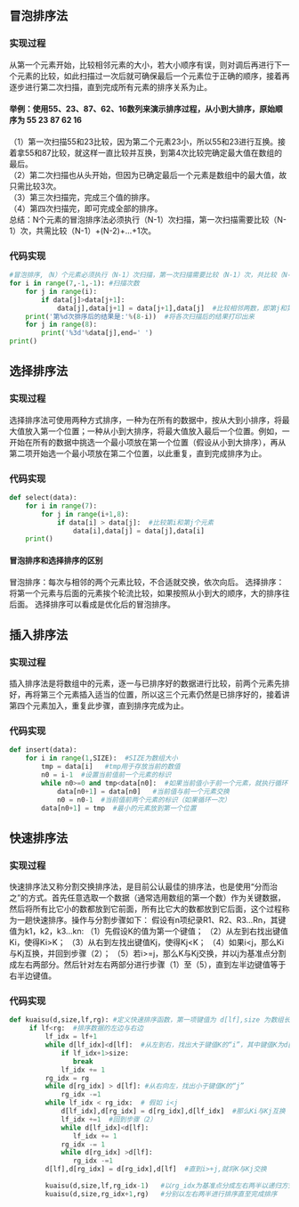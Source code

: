 ## 冒泡排序法
### 实现过程
从第一个元素开始，比较相邻元素的大小，若大小顺序有误，则对调后再进行下一个元素的比较，如此扫描过一次后就可确保最后一个元素位于正确的顺序，接着再逐步进行第二次扫描，直到完成所有元素的排序关系为止。
#### 举例：使用55、23、87、62、16数列来演示排序过程，从小到大排序，原始顺序为 55 23 87 62 16 
  （1）第一次扫描55和23比较，因为第二个元素23小，所以55和23进行互换。接着拿55和87比较，就这样一直比较并互换，到第4次比较完确定最大值在数组的最后。  <br>
  （2）第二次扫描也从头开始，但因为已确定最后一个元素是数组中的最大值，故只需比较3次。  <br>
  （3）第三次扫描完，完成三个值的排序。  <br>
  （4）第四次扫描完，即可完成全部的排序。  <br>
  总结：N个元素的冒泡排序法必须执行（N-1）次扫描，第一次扫描需要比较（N-1）次，共需比较（N-1）+(N-2)+...+1次。
### 代码实现
```python
#冒泡排序,（N）个元素必须执行（N-1）次扫描，第一次扫描需要比较（N-1）次，共比较（N-1）+（N-2）+...+1次
for i in range(7,-1,-1): #扫描次数
    for j in range(i):
        if data[j]>data[j+1]:
            data[j],data[j+1] = data[j+1],data[j]  #比较相邻两数，即第j和第j+1个数
    print('第%d次排序后的结果是:'%(8-i))  #将各次扫描后的结果打印出来
    for j in range(8):
        print('%3d'%data[j],end=' ')
print()
```

## 选择排序法
### 实现过程
选择排序法可使用两种方式排序，一种为在所有的数据中，按从大到小排序，将最大值放入第一个位置；一种从小到大排序，将最大值放入最后一个位置。例如，一开始在所有的数据中挑选一个最小项放在第一个位置（假设从小到大排序），再从第二项开始选一个最小项放在第二个位置，以此重复，直到完成排序为止。
### 代码实现
```python
def select(data):
    for i in range(7):
        for j in range(i+1,8):
            if data[i] > data[j]:  #比较第i和第j个元素
                data[i],data[j] = data[j],data[i]
    print()
```
#### 冒泡排序和选择排序的区别
冒泡排序：每次与相邻的两个元素比较，不合适就交换，依次向后。
选择排序：将第一个元素与后面的元素挨个轮流比较，如果按照从小到大的顺序，大的排序往后面。
选择排序可以看成是优化后的冒泡排序。

## 插入排序法
### 实现过程
插入排序法是将数组中的元素，逐一与已排序好的数据进行比较，前两个元素先排好，再将第三个元素插入适当的位置，所以这三个元素仍然是已排序好的，接着讲第四个元素加入，重复此步骤，直到排序完成为止。
### 代码实现
```python
def insert(data):
    for i in range(1,SIZE):  #SIZE为数组大小
        tmp = data[i]   #tmp用于存放当前的数值
        n0 = i-1  #设置当前值前一个元素的标识
        while n0>=0 and tmp<data[n0]:  #如果当前值小于前一个元素，就执行循环
            data[n0+1] = data[n0]   #当前值与前一个元素交换
            n0 = n0-1  #当前值前两个元素的标识（如果循环一次）
        data[n0+1] = tmp  #最小的元素放到第一个位置
```

## 快速排序法
### 实现过程
快速排序法又称分割交换排序法，是目前公认最佳的排序法，也是使用“分而治之”的方式。首先任意选取一个数据（通常选用数组的第一个数）作为关键数据，然后将所有比它小的数都放到它前面，所有比它大的数都放到它后面，这个过程称为一趟快速排序。操作与分割步骤如下：
假设有n项纪录R1、R2、R3...Rn，其键值为k1，k2，k3...kn:
（1）先假设K的值为第一个键值；
（2）从左到右找出键值Ki，使得Ki>K；
（3）从右到左找出键值Kj，使得Kj<K；
（4）如果i<j，那么Ki与Kj互换，并回到步骤（2）；
（5）若i>=j，那么K与Kj交换，并以j为基准点分割成左右两部分。然后针对左右两部分进行步骤（1）至（5），直到左半边键值等于右半边键值。

### 代码实现
```python
def kuaisu(d,size,lf,rg): #定义快速排序函数，第一项键值为 d[lf],size 为数组长度
     if lf<rg:  #排序数据的左边与右边
         lf_idx = lf+1  
         while d[lf_idx]<d[lf]:  #从左到右，找出大于键值K的“i”，其中键值K为d[lf]
             if lf_idx+1>size:
                break
             lf_idx += 1
         rg_idx = rg
         while d[rg_idx] > d[lf]: #从右向左，找出小于键值K的“j”
             rg_idx -=1
         while lf_idx < rg_idx:  # 假如 i<j
             d[lf_idx],d[rg_idx] = d[rg_idx],d[lf_idx]  #那么Ki与Kj互换
             lf_idx +=1  #回到步骤（2）
             while d[lf_idx]<d[lf]:
                lf_idx += 1
             rg_idx -= 1
             while d[rg_idx] >d[lf]:
                rg_idx -=1
         d[lf],d[rg_idx] = d[rg_idx],d[lf]  #直到i>+j,就将K与Kj交换
         
         kuaisu(d,size,lf,rg_idx-1)   #以rg_idx为基准点分成左右两半以递归方式
         kuaisu(d,size,rg_idx+1,rg)   #分别以左右两半进行排序直至完成排序
```





















